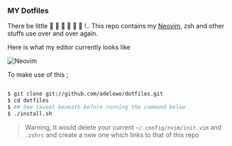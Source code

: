 ### MY Dotfiles

There be little :dragon: :dragon: :dragon: :dragon: :dragon: :dragon: !.. This repo contains my [Neovim](https://github.com/neovim/neovim), zsh and other stuffs use over and over again.

Here is what my editor currently looks like 

![Neovim](https://github.com/adelowo/godo/blob/master/db/nvim.png)

To make use of this ;

```bash

$ git clone git://github.com/adelowo/dotfiles.git
$ cd dotfiles
$ ## See caveat beneath before running the command below
$ ./install.sh

```

> Warning, It would delete your current `~/.config/nvim/init.vim` and `.zshrc` and create a new one which links to that of this repo

